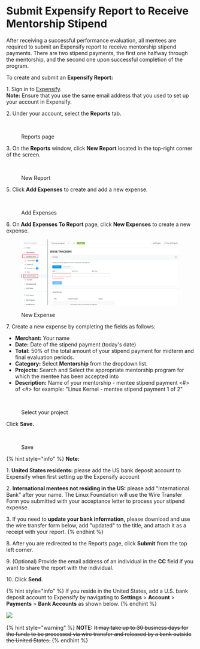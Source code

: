 # Submit Expensify Report to Receive Mentorship Stipend

After receiving a successful performance evaluation, all mentees are required to submit an Expensify report to receive mentorship stipend payments. There are two stipend payments, the first one halfway through the mentorship, and the second one upon successful completion of the program.

To create and submit an **Expensify Report:**

1\. Sign in to [Expensify](https://www.expensify.com).\
**Note:** Ensure that you use the same email address that you used to set up your account in Expensify.

2\. Under your account, select the **Reports** tab.

<figure><img src="https://lh5.googleusercontent.com/ti62RuDg05yQGW3sHGxke611bxJDihDvUnckPJbU9-5GShvxPnPsXnpN_eoPLyfXtVXb17_Trg4wNiJiJBG0vl2Rn9n6yxBmGJAKyvSzBMNcs9AUf6WzxvklVsco325ILI1tVAbkn997yhRkafk8tBw" alt=""><figcaption><p>Reports page</p></figcaption></figure>

3\. On the **Reports** window, click **New Report** located in the top-right corner of the screen.

<figure><img src="https://lh6.googleusercontent.com/V8NW8o-5zt1q6GAtQqXgQf31OvppI7PczwhkMy9JcySS1So6UsRR0vRUu5Y9OGGGyDH5ByA0ZqlWjh1JO1pGGtVZQz-5wYORRy6HvjHcr53gp_O4XsfbHBFdmmLxq2v3mplLXhoowPVafQLPK92OvSs" alt=""><figcaption><p>New Report</p></figcaption></figure>

5\. Click **Add Expenses** to create and add a new expense.

<figure><img src="https://lh6.googleusercontent.com/XmDCn-G4nPqNYpzgZgKG96DXR9d7fjVchn15Ovsnnjw-5c_9njKSobhRepxccdeqeIz2xPJDyWlmtw5FJGkKYsJvmMqJAMNrXIGTUXqtkqKlNhhenYPipHcsC0B-Unyi4JdWa49Qf6jyyZ3QfryAjEI" alt=""><figcaption><p>Add Expenses</p></figcaption></figure>

6\. On **Add Expenses To Report** page, click **New Expenses** to create a new expense.

<figure><img src="../../.gitbook/assets/image (16).png" alt=""><figcaption><p>New Expense</p></figcaption></figure>

7\. Create a new expense by completing the fields as follows:

* **Merchant:** Your name
* **Date:** Date of the stipend payment (today's date)
* **Total:** 50% of the total amount of your stipend payment for midterm and final evaluation periods.
* **Category:** Select **Mentorship** from the dropdown list.
* **Projects:** Search and Select the appropriate mentorship program for which the mentee has been accepted into
* **Description:** Name of your mentorship - mentee stipend payment <#> of <#> for example: "Linux Kernel - mentee stipend payment 1 of 2"

<figure><img src="https://lh5.googleusercontent.com/wwJzTLkrNgGeAv4lpS4tmCrlmY7sQ8sLuTs2vt0EKEwEiemp9K91AfRBFUTZdKT3ZiZd_2e96JPZ_wZoHbZLsVuyYhCIRUFqxoGO_ukJPfiSUGhfbAXTh8A2vVb3B9Hko5GWWmUd5cpRI5REPLR3sNU" alt=""><figcaption><p>Select your project</p></figcaption></figure>

Click **Save.**

<figure><img src="https://lh5.googleusercontent.com/TDQTwsBbeHnmpt5dJf803Chb0GP1OTuECa_7ML_vPKjUDWh7mAlAYao6eSJ8pC3Xa2q8S_zXhX2yDPdS9qjBlPJT9dNcXJ9cEz8_tH5fv61jpJqHANboRGt6oP2STzPaElCNXpAjzk1DddLYUo2S0u4" alt=""><figcaption><p>Save</p></figcaption></figure>

{% hint style="info" %}
**Note:**

1\. **United States residents:** please add the US bank deposit account to Expensify when first setting up the Expensify account

2\. **International mentees not residing in the US:** please add "International Bank” after your name. The Linux Foundation will use the Wire Transfer Form you submitted with your acceptance letter to process your stipend expense.



3\. If you need to **update your bank information,** please download and use the wire transfer form below, add "updated" to the title, and attach it as a receipt with your report.
{% endhint %}

8\. After you are redirected to the Reports page, click **Submit** from the top left corner.

9\. (Optional) Provide the email address of an individual in the **CC** field if you want to share the report with the individual.

10\. Click **Send**.

{% hint style="info" %}
If you reside in the United States, add a U.S. bank deposit account to Expensify by navigating to **Settings** > **Account** > **Payments** > **Bank Accounts** as shown below.
{% endhint %}

![](<../../.gitbook/assets/Add US Bank Account.png>)

{% hint style="warning" %}
**NOTE:** ~~It may take up to 30 business days for the funds to be processed via wire transfer and released by a bank outside the United States.~~
{% endhint %}

